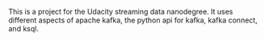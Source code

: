 This is a project for the Udacity streaming data nanodegree. It uses different aspects of apache kafka, the python api for kafka, kafka connect, and ksql.

